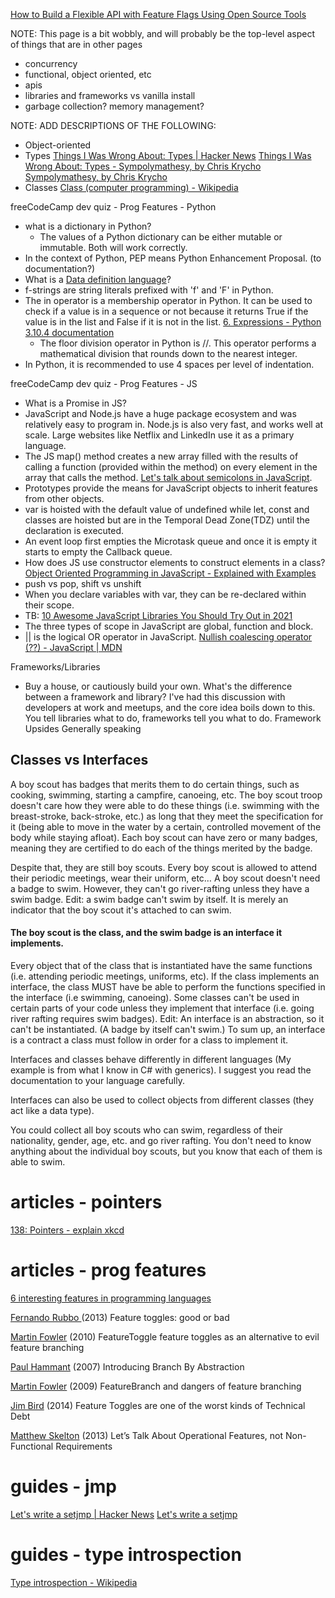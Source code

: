 
[How to Build a Flexible API with Feature Flags Using Open Source Tools](https://www.freecodecamp.org/news/build-a-flexible-api-with-feature-flags-using-open-source-tools/)

NOTE: This page is a bit wobbly, and will probably be the top-level aspect of things that are in other pages
- concurrency
- functional, object oriented, etc
- apis
- libraries and frameworks vs vanilla install
- garbage collection? memory management?

NOTE: ADD DESCRIPTIONS OF THE FOLLOWING:
- Object-oriented
- Types
    [Things I Was Wrong About: Types | Hacker News](https://news.ycombinator.com/item?id=24604943)
    [Things I Was Wrong About: Types  - Sympolymathesy, by Chris Krycho](https://v5.chriskrycho.com/journal/things-i-was-wrong-about/1-types/)
    [Sympolymathesy, by Chris Krycho](https://www.chriskrycho.com/)
- Classes
    [Class (computer programming) - Wikipedia](https://en.wikipedia.org/wiki/Class_(computer_programming))

freeCodeCamp dev quiz - Prog Features - Python
- what is a dictionary in Python?
    - The values of a Python dictionary can be either mutable or immutable. Both will work correctly.
- In the context of Python, PEP means Python Enhancement Proposal. (to documentation?)
- What is a [Data definition language](https://en.wikipedia.org/wiki/Data_definition_language)?
- f-strings are string literals prefixed with 'f' and 'F' in Python.
- The in operator is a membership operator in Python. It can be used to check if a value is in a sequence or not because it returns True if the value is in the list and False if it is not in the list.
[6. Expressions - Python 3.10.4 documentation](https://docs.python.org/3/reference/expressions.html#operator-precedence)
    - The floor division operator in Python is //. This operator performs a mathematical division that rounds down to the nearest integer.
- In Python, it is recommended to use 4 spaces per level of indentation.

freeCodeCamp dev quiz - Prog Features - JS
- What is a Promise in JS?
- JavaScript and Node.js have a huge package ecosystem and was relatively easy to program in. Node.js is also very fast, and works well at scale. Large websites like Netflix and LinkedIn use it as a primary language.
- The JS map() method creates a new array filled with the results of calling a function (provided within the method) on every element in the array that calls the method.
[Let's talk about semicolons in JavaScript](https://www.freecodecamp.org/news/lets-talk-about-semicolons-in-javascript-f1fe08ab4e53/).
- Prototypes provide the means for JavaScript objects to inherit features from other objects.
- var is hoisted with the default value of undefined while let, const and classes are hoisted but are in the Temporal Dead Zone(TDZ) until the declaration is executed.
- An event loop first empties the Microtask queue and once it is empty it starts to empty the Callback queue.
- How does JS use constructor elements to construct elements in a class? [Object Oriented Programming in JavaScript - Explained with Examples](https://www.freecodecamp.org/news/how-javascript-implements-oop/)
- push vs pop, shift vs unshift
- When you declare variables with var, they can be re-declared within their scope.
- TB: [10 Awesome JavaScript Libraries You Should Try Out in 2021](https://www.freecodecamp.org/news/10-javascript-libraries-you-should-try/)
- The three types of scope in JavaScript are global, function and block.
- || is the logical OR operator in JavaScript.
[Nullish coalescing operator (??) - JavaScript | MDN](https://developer.mozilla.org/en-US/docs/Web/JavaScript/Reference/Operators/Nullish_coalescing_operator)

Frameworks/Libraries
- Buy a house, or cautiously build your own. What's the difference between a framework and library? I've had this discussion with developers at work and meetups, and the core idea boils down to this. You tell libraries what to do, frameworks tell you what to do. Framework Upsides Generally speaking

## Classes vs Interfaces

A boy scout has badges that merits them to do certain things, such as
cooking, swimming, starting a campfire, canoeing, etc. The boy scout
troop doesn't care how they were able to do these things (i.e. swimming
with the breast-stroke, back-stroke, etc.) as long that they meet the
specification for it (being able to move in the water by a certain,
controlled movement of the body while staying afloat). Each boy scout
can have zero or many badges, meaning they are certified to do each of
the things merited by the badge.

Despite that, they are still boy scouts. Every boy scout is allowed
to attend their periodic meetings, wear their uniform, etc… A boy
scout doesn't need a badge to swim. However, they can't go river-rafting
unless they have a swim badge.
Edit: a swim badge can't swim by itself. It is merely an indicator that the boy scout it's attached to can swim.

#### The boy scout is the class, and the swim badge is an interface it implements.

Every object that of the class that is instantiated have the same
functions (i.e. attending periodic meetings, uniforms, etc). If the
class implements an interface, the class MUST have be able to perform
the functions specified in the interface (i.e swimming, canoeing). Some
classes can't be used in certain parts of your code unless they
implement that interface (i.e. going river rafting requires swim
badges).
Edit: An interface is an abstraction, so it can't be instantiated. (A badge by itself can't swim.) To sum up, an interface is a contract a class must follow in order for a class to implement it.

Interfaces and classes behave differently in different languages (My
example is from what I know in C# with generics). I suggest you read the
documentation to your language carefully.

Interfaces can also be used to collect objects from different classes (they act like a data type).

You could collect all boy scouts who can swim, regardless of their
nationality, gender, age, etc. and go river rafting. You don't need to
know anything about the individual boy scouts, but you know that each of
them is able to swim.

# articles - pointers

[138: Pointers - explain xkcd](https://www.explainxkcd.com/wiki/index.php/138:_Pointers)

# articles - prog features

[6 interesting features in programming languages](https://blog.frankel.ch/six-interesting-features-programming-languages)

[Fernando Rubbo  ](https://fernandorubbo.blogspot.be/2013/03/feature-toggles-good-or-bad.html)
(2013) Feature toggles: good or bad

[Martin Fowler](https://www.martinfowler.com/bliki/FeatureToggle.html)
(2010) FeatureToggle
feature toggles as an alternative to evil feature branching

[Paul Hammant](https://paulhammant.com/blog/branch_by_abstraction.html)
(2007) Introducing Branch By Abstraction

[Martin Fowler](https://www.martinfowler.com/bliki/FeatureBranch.html)
(2009) FeatureBranch
and dangers of feature branching

[Jim Bird](http://swreflections.blogspot.be/2014/08/feature-toggles-are-one-of-worst-kinds.html)
(2014) Feature Toggles are one of the worst kinds of Technical Debt

[Matthew Skelton](https://blog.softwareoperability.com/2013/04/08/lets-talk-about-operational-features-not-non-functional-requirements/)
(2013) Let’s Talk About Operational Features, not Non-Functional Requirements

# guides - jmp

[Let's write a setjmp | Hacker News](https://news.ycombinator.com/item?id=34760828)
[Let's write a setjmp](https://nullprogram.com/blog/2023/02/12/)

# guides - type introspection

[Type introspection - Wikipedia](https://en.wikipedia.org/wiki/Type_introspection)
